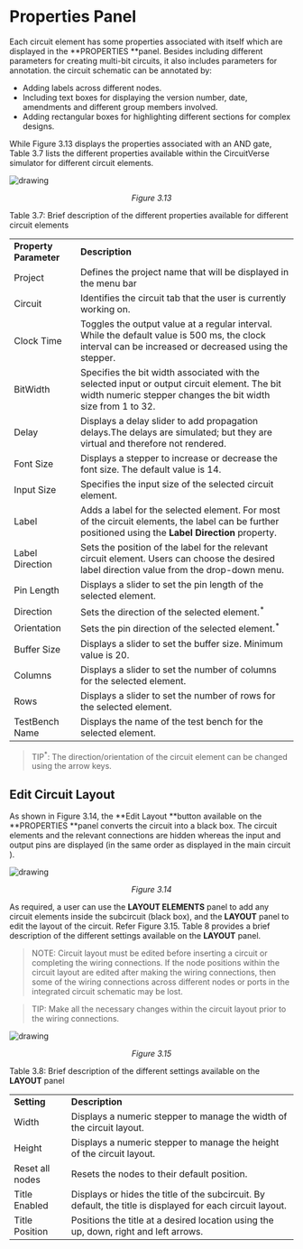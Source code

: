 # Properties Panel

Each circuit element has some properties associated with itself which are displayed in the **PROPERTIES **panel. Besides including different parameters for creating multi-bit circuits, it also includes parameters for annotation. the circuit schematic can be annotated by:
*   Adding labels across different nodes.
*   Including text boxes for displaying the version number, date, amendments and different group members involved. 
*   Adding rectangular boxes for highlighting different sections for complex designs.

While Figure 3.13 displays the properties associated with an AND gate, Table 3.7 lists the different properties available within the CircuitVerse simulator for different circuit elements.

![drawing](../images/img_chapter3/3.13.png)

<div align="center"><em>Figure 3.13</em></div>

Table 3.7: Brief description of the different properties available for different circuit elements
<table>
  <tr>
   <td><strong>Property Parameter</strong>
   </td>
   <td><strong>Description</strong>
   </td>
  </tr>
  <tr>
   <td>Project
   </td>
   <td>Defines the project name that will be displayed in the menu bar
   </td>
  </tr>
  <tr>
   <td>Circuit
   </td>
   <td>Identifies the circuit tab that the user is currently working on.
   </td>
  </tr>
  <tr>
   <td>Clock Time
   </td>
   <td>Toggles the output value at a regular interval. While the default value is 500 ms, the clock interval can be increased or decreased using the stepper.
   </td>
  </tr>
  <tr>
   <td>BitWidth
   </td>
   <td>Specifies the bit width associated with the selected input or output circuit element. The bit width numeric stepper changes the bit width size from 1 to 32.
   </td>
  </tr>
  <tr>
   <td>Delay
   </td>
   <td>Displays a delay slider to add propagation delays.The delays are simulated; but they are virtual and therefore not rendered. 
   </td>
  </tr>
  <tr>
   <td>Font Size
   </td>
   <td>Displays a stepper to increase or decrease the font size. The default value is 14.
   </td>
  </tr>
  <tr>
   <td>Input Size
   </td>
   <td>Specifies the input size of the selected circuit element.
   </td>
  </tr>
  <tr>
   <td>Label
   </td>
   <td>Adds a label for the selected element. For most of the circuit elements, the label can be further positioned using the<strong> Label Direction</strong> property.
   </td>
  </tr>
  <tr>
   <td>Label Direction
   </td>
   <td>Sets the position of the label for the relevant circuit element. Users can choose the desired label direction value from the drop-down menu.
   </td>
  </tr>
  <tr>
   <td>Pin Length
   </td>
   <td>Displays a slider to set the pin length of the selected element. 
   </td>
  </tr>
  <tr>
   <td>Direction
   </td>
   <td>Sets the direction of the selected element.<sup>*</sup>
   </td>
  </tr>
  <tr>
   <td>Orientation
   </td>
   <td>Sets the pin direction of the selected element.<sup>*</sup>
   </td>
  </tr>
  <tr>
   <td>Buffer Size
   </td>
   <td>Displays a slider to set the buffer size. Minimum value is 20.
   </td>
  </tr>
  <tr>
   <td>Columns
   </td>
   <td>Displays a slider to set the number of columns for the selected element.
   </td>
  </tr>
  <tr>
   <td>Rows
   </td>
   <td>Displays a slider to set the number of rows for the selected element.
   </td>
  </tr>
  <tr>
   <td>TestBench Name
   </td>
   <td>Displays the name of the test bench for the selected element.
   </td>
  </tr>
</table>

> TIP<sup>*</sup>: The direction/orientation of the circuit element can be changed using the arrow keys.</div>

## Edit Circuit Layout

As shown in Figure 3.14, the **Edit Layout **button available on the **PROPERTIES **panel converts the circuit into a black box. The circuit elements and the relevant connections are hidden whereas the input and output pins are displayed (in the same order as displayed in the main circuit ). 

![drawing](../images/img_chapter3/3.14.png)

<div align="center"><em>Figure 3.14</em></div>

As required, a user can use the **LAYOUT ELEMENTS** panel to add any circuit elements inside the subcircuit (black box), and the **LAYOUT** panel to edit the layout of the circuit. Refer Figure 3.15. Table 8 provides a brief description of the different settings available on the **LAYOUT** panel.

> NOTE:  Circuit layout must be edited before inserting a circuit or completing the wiring connections. If the node positions within the circuit layout are edited after making the wiring connections, then some of the wiring connections across different nodes or ports in the integrated circuit schematic may be lost. 

>TIP: Make all the necessary changes  within the circuit layout prior to the wiring connections.

![drawing](../images/img_chapter3/3.15.png)

<div align="center"><em>Figure 3.15</em></div>

Table 3.8: Brief description of the different settings available on the **LAYOUT** panel
<table>
  <tr>
   <td><strong>Setting</strong>
   </td>
   <td><strong>Description</strong>
   </td>
  </tr>
  <tr>
   <td>Width
   </td>
   <td>Displays a numeric stepper to manage the width of the circuit layout.
   </td>
  </tr>
  <tr>
   <td>Height
   </td>
   <td>Displays a numeric stepper to manage the height of the circuit layout.
   </td>
  </tr>
  <tr>
   <td>Reset all nodes
   </td>
   <td>Resets the nodes to their default position.
   </td>
  </tr>
  <tr>
   <td>Title Enabled
   </td>
   <td>Displays or hides the title of the subcircuit. By default, the title is displayed for each circuit layout.
   </td>
  </tr>
  <tr>
   <td>Title Position
   </td>
   <td>Positions the title at a desired location using the up, down, right and left arrows.
   </td>
  </tr>
</table>

